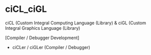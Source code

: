 # ciCL_ciGL
ciCL (Custom Integral Computing Language (Library) &amp; ciGL (Custom Integral Graphics Language (Library)

[Compiler / Debugger Development]
 
- ciCLer / ciGLer (Compiler / Debugger)
